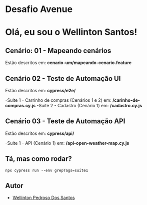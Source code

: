 # Desafio Avenue

# Olá, eu sou o Wellinton Santos!


## Cenário: 01 - Mapeando cenários
Estão descritos em: **cenario-um/mapeando-cenario.feature**

## Cenário 02 - Teste de Automação UI
Estão descritos em: **cypress/e2e/**

-Suite 1 - Carrinho de compras (Cenários 1 e 2) em: **/carinho-de-compras.cy.js**
-Suite 2 - Cadastro (Cenário 1) em: **/cadastro.cy.js**

## Cenário 03 - Teste de Automação API
Estão descritos em: **cypress/api/**

-Suite 1 - API (Cenário 1) em: **/api-open-weather-map.cy.js**

## Tá, mas como rodar?
``
npx cypress run --env grepTags=suite1
``

## Autor
- [Wellinton Pedroso Dos Santos](wellinton.pedroso.santos@gmail.com)

